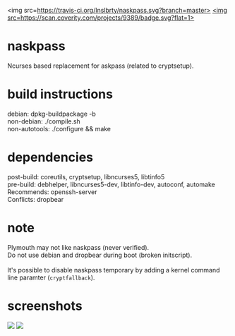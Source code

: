<img src=https://travis-ci.org/lnslbrty/naskpass.svg?branch=master>
<a href="https://scan.coverity.com/projects/lnslbrty-naskpass">
  <img src=https://scan.coverity.com/projects/9389/badge.svg?flat=1>
</a>

naskpass
========
Ncurses based replacement for askpass (related to cryptsetup). <br />

build instructions
========
debian: dpkg-buildpackage -b <br />
non-debian: ./compile.sh <br />
non-autotools: ./configure && make <br />

dependencies
========
post-build: coreutils, cryptsetup, libncurses5, libtinfo5 <br />
pre-build: debhelper, libncurses5-dev, libtinfo-dev, autoconf, automake <br />
Recommends: openssh-server <br />
Conflicts: dropbear <br />

note
========
Plymouth may not like naskpass (never verified). <br />
Do not use debian and dropbear during boot (broken initscript). <br />
<br />
It's possible to disable naskpass temporary by adding a kernel command line paramter (`cryptfallback`). <br />

screenshots
========

<img src=https://i.imgur.com/Vea7dQ5.jpg>
<img src=https://i.imgur.com/rU2nrBW.jpg>
